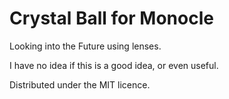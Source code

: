 # Crystal Ball for Monocle

Looking into the Future using lenses.

I have no idea if this is a good idea, or even useful.

Distributed under the MIT licence.
